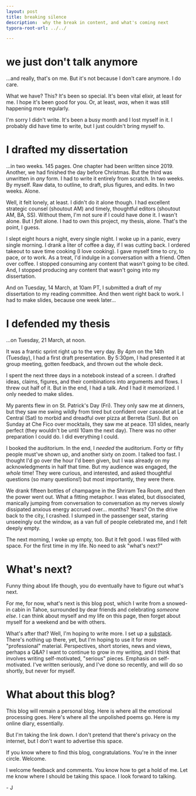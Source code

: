 ```yaml
---
layout: post
title: breaking silence
description:  why the break in content, and what's coming next
typora-root-url: ../../

---
```


# we just don't talk anymore

...and really, that's on me. But it's not because I don't care anymore. I do care. 

What we have? This? It's been so special. It's been vital elixir, at least for me. I hope it's been good for you. Or, at least, _was_, when it was still happening more regularly. 

I'm sorry I didn't write. It's been a busy month and I lost myself in it. I probably did have time to write, but I just couldn't bring myself to.

# I drafted my dissertation

...in two weeks. 145 pages. One chapter had been written since 2019. Another, we had finished the day before Christmas. But the third was unwritten in *any* form. I had to write it entirely from scratch. In two weeks. By myself. Raw data, to outline, to draft, plus figures, and edits. In two weeks. Alone. 

Well, it felt lonely, at least. I didn't do it alone though. I had excellent strategic counsel (shoutout AM) and timely, thoughtful editors (shoutout AM, BA, SS). Without them, I'm not sure if I could have done it. I wasn't alone. But I *felt* alone. I had to own this project, my thesis, alone. That's the point, I guess.

I slept eight hours a night, every single night. I woke up in a panic, every single morning. I drank a liter of coffee a day, if I was cutting back. I ordered takeout to save time cooking (I love cooking). I gave myself time to cry, to pace, or to work. As a treat, I'd indulge in a conversation with a friend. Often over coffee. I stopped consuming any content that wasn't going to be cited. And, I stopped producing any content that wasn't going into my dissertation.

And on Tuesday, 14 March, at 10am PT, I submitted a draft of my dissertation to my reading committee. And then went right back to work. I had to make slides, because one week later...

# I defended my thesis

...on Tuesday, 21 March, at noon.

It was a frantic sprint right up to the very day. By 4pm on the 14th (Tuesday), I had a first draft presentation. By 5:30pm, I had presented it at group meeting, gotten feedback, and thrown out the whole deck. 

I spent the next three days in a notebook instead of a screen. I drafted ideas, claims, figures, and their combinations into arguments and flows. I threw out half of it. But in the end, I had a talk. And I had it memorized. I only needed to make slides.

My parents flew in on St. Patrick's Day (Fri). They only saw me at dinners, but they saw me swing wildly from tired but confident over casoulet at Le Central (Sat) to morbid and dreadful over pizza at Berreta (Sun). But on Sunday at Che Fico over mocktails, they saw me at peace. 131 slides, nearly perfect (they wouldn't be until 10am the next day). There was no other preparation I could do. I did everything I could. 

I booked the auditorium. In the end, I _needed_ the auditorium. Forty or fifty people must've shown up, and another sixty on zoom. I talked too fast. I thought I'd go over the hour I'd been given, but I was already on my acknowledgments in half that time. But my audience was engaged, the *whole* time! They were curious, and interested, and asked thoughtful questions (so many questions!) but most importantly, they were there.

We drank fifteen bottles of champagne in the Shriram Tea Room, and then the power went out. What a fitting metaphor. I was elated, but dissociated, manically jumping from conversation to conversation as my nerves slowly dissipated anxious energy accrued over... months? Years? On the drive back to the city, I crashed. I slumped in the passenger seat, staring unseeingly out the window, as a van full of people celebrated me, and I felt deeply empty.

The next morning, I woke up empty, too. But it felt good. I was filled with space. For the first time in my life. No need to ask "what's next?"

# What's next?

Funny thing about life though, you do eventually have to figure out what's next.

For me, for now, what's next is this blog post, which I write from a snowed-in cabin in Tahoe, surrounded by dear friends and celebrating _someone else_. I can think about myself and my life on this page, then forget about myself for a weekend and be with others.

What's after that? Well, I'm hoping to write more. I set up a [substack](https://jonwrites.substack.com/). There's nothing up there, yet, but I'm hoping to use it for more "professional" material. Perspectives, short stories, news and views, perhaps a Q&A? I want to continue to grow in my writing, and I think that involves writing self-motivated, "serious" pieces. Emphasis on self-motivated. I've written seriously, and I've done so recently, and will do so shortly, but never for myself.

# What about this blog?

This blog will remain a personal blog. Here is where all the emotional processing goes. Here's where all the unpolished poems go. Here is my online diary, essentially.

But I'm taking the link down. I don't pretend that there's privacy on the internet, but I don't want to advertise this space.

If you know where to find this blog, congratulations. You're in the inner circle. Welcome.

I welcome feedback and comments. You know how to get a hold of me. Let me know where I should be taking this space. I look forward to talking.

\- J
